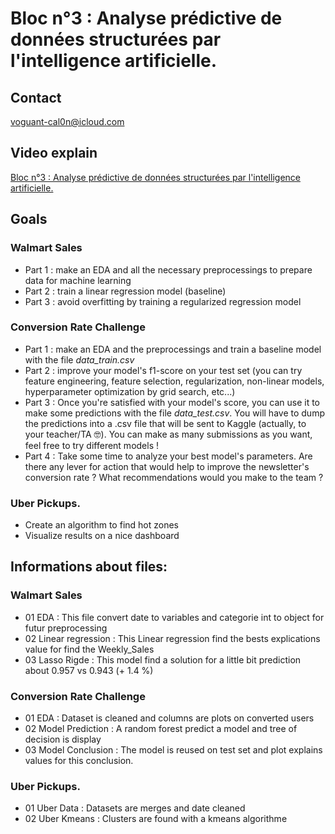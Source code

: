 # Bloc n°3 : Analyse prédictive de données structurées par l'intelligence artificielle.
## Contact 

[voguant-cal0n@icloud.com](mailto:voguant-cal0n@icloud.com)

## Video explain

[Bloc n°3 : Analyse prédictive de données structurées par l'intelligence artificielle.](https://youtu.be/ycSRzngCCEU "Bloc n°3")

## Goals
### Walmart Sales
 * Part 1 : make an EDA and all the necessary preprocessings to prepare data for machine learning
 * Part 2 : train a linear regression model (baseline)
 * Part 3 : avoid overfitting by training a regularized regression model

### Conversion Rate Challenge
 * Part 1 : make an EDA and the preprocessings and train a baseline model with the file *data_train.csv*
 * Part 2 : improve your model's f1-score on your test set (you can try feature engineering, feature selection, regularization, non-linear models, hyperparameter optimization by grid search, etc...)
 * Part 3 : Once you're satisfied with your model's score, you can use it to make some predictions with the file *data_test.csv*. You will have to dump the predictions into a .csv file that will be sent to Kaggle (actually, to your teacher/TA 🤓). You can make as many submissions as you want, feel free to try different models !
 * Part 4 : Take some time to analyze your best model's parameters. Are there any lever for action that would help to improve the newsletter's conversion rate ? What recommendations would you make to the team ?

### Uber Pickups.
 * Create an algorithm to find hot zones
 * Visualize results on a nice dashboard

## Informations about files:

### Walmart Sales
 * 01 EDA : This file convert date to variables and categorie int to object for futur preprocessing
 * 02 Linear regression : This Linear regression find the bests explications value for find the Weekly_Sales
 * 03 Lasso Rigde : This model find a solution for a little bit prediction about 0.957 vs 0.943 (+ 1.4 %)

### Conversion Rate Challenge
 * 01 EDA : Dataset is cleaned and columns are plots on converted users 
 * 02 Model Prediction : A random forest predict a model and tree of decision is display
 * 03 Model Conclusion : The model is reused on test set and plot explains values for this conclusion.

### Uber Pickups.
 * 01 Uber Data : Datasets are merges and date cleaned 
 * 02 Uber Kmeans : Clusters are found with a kmeans algorithme